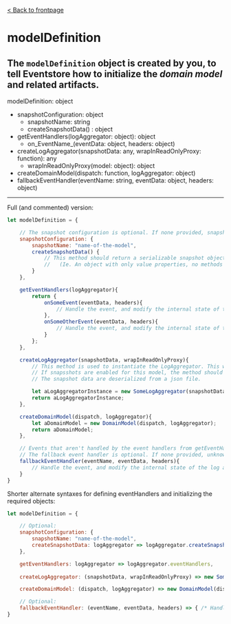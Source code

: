 [< Back to frontpage](./index.md)

# modelDefinition

The `modelDefinition` object is created by you, to tell Eventstore how to initialize the _domain model_ and related artifacts.
---
modelDefinition: object
- snapshotConfiguration: object
	- snapshotName: string
	- createSnapshotData() : object
- getEventHandlers(logAggregator: object): object
	- on_EventName_(eventData: object, headers: object)
- createLogAggregator(snapshotData: any, wrapInReadOnlyProxy: function): any
	- wrapInReadOnlyProxy(model: object): object
- createDomainModel(dispatch: function, logAggregator: object)
- fallbackEventHandler(eventName: string, eventData: object, headers: object)

---

Full (and commented) version:
```javascript
let modelDefinition = {

	// The snapshot configuration is optional. If none provided, snapshots are disabled for this model.
	snapshotConfiguration: {
		snapshotName: "name-of-the-model",
		createSnapshotData() {
			// This method should return a serializable snapshot object.
			//   (Ie. An object with only value properties, no methods and no circular references)
		}
	},

	getEventHandlers(logAggregator){
		return {
			onSomeEvent(eventData, headers){
				// Handle the event, and modify the internal state of the log aggregator object accordingly.
			},
			onSomeOtherEvent(eventData, headers){
				// Handle the event, and modify the internal state of the log aggregator object accordingly.
			}
		};
	},

	createLogAggregator(snapshotData, wrapInReadOnlyProxy){
		// This method is used to instantiate the LogAggregator. This will usually be a constructor.
		// If snapsshots are enabled for this model, the method should accept the snapshot data object.
		// The snapshot data are deserialized from a json file.

		let aLogAggregatorInstance = new SomeLogAggregator(snapshotData, wrapInReadOnlyProxy);
		return aLogAggregatorInstance;
	},

	createDomainModel(dispatch, logAggregator){
		let aDomainModel = new DomainModel(dispatch, logAggregator);
		return aDomainModel;
	},

	// Events that aren't handled by the event handlers from getEventHandlers(...), will be handled by the fallback event handler.
	// The fallback event handler is optional. If none provided, unknown events will be ignored by this model.
	fallbackEventHandler(eventName, eventData, headers){
		// Handle the event, and modify the internal state of the log aggregator object accordingly.
	}
}
```

Shorter alternate syntaxes for defining eventHandlers and initializing the required objects:
```javascript
let modelDefinition = {

	// Optional:
	snapshotConfiguration: {
		snapshotName: "name-of-the-model",
		createSnapshotData: logAggregator => logAggregator.createSnapshotData()
	},

	getEventHandlers: logAggregator => logAggregator.eventHandlers,
	
	createLogAggregator: (snapshotData, wrapInReadOnlyProxy) => new SomeLogAggregator(snapshotData, wrapInReadOnlyProxy),

	createDomainModel: (dispatch, logAggregator) => new DomainModel(dispatch, logAggregator),

	// Optional:
	fallbackEventHandler: (eventName, eventData, headers) => { /* Handle event...*/ }
}
```
